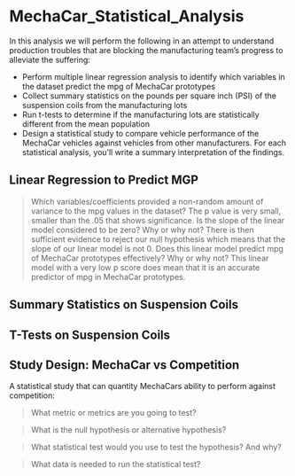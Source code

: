# MechaCar_Statistical_Analysis
In this analysis we will perform the following in an attempt to understand production troubles that are blocking the manufacturing team’s progress to alleviate the suffering:
* Perform multiple linear regression analysis to identify which variables in the dataset predict the mpg of MechaCar prototypes
* Collect summary statistics on the pounds per square inch (PSI) of the suspension coils from the manufacturing lots
* Run t-tests to determine if the manufacturing lots are statistically different from the mean population
* Design a statistical study to compare vehicle performance of the MechaCar vehicles against vehicles from other manufacturers. For each statistical analysis, you’ll write a summary interpretation of the findings.



## Linear Regression to Predict MGP

> Which variables/coefficients provided a non-random amount of variance to the mpg values in the dataset?
The p value is very small, smaller than the .05 that shows significance. 
> Is the slope of the linear model considered to be zero? Why or why not?
There is then sufficient evidence to reject our null hypothesis which means that the slope of our linear model is not 0.
> Does this linear model predict mpg of MechaCar prototypes effectively? Why or why not?
This linear model with a very low p score does mean that it is an accurate predictor of mpg in MechaCar prototypes.
## Summary Statistics on Suspension Coils

## T-Tests on Suspension Coils

## Study Design: MechaCar vs Competition
A statistical study that can quantity MechaCars ability to perform against competition:

> What metric or metrics are you going to test?

> What is the null hypothesis or alternative hypothesis?

> What statistical test would you use to test the hypothesis? And why?

> What data is needed to run the statistical test?
